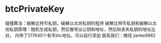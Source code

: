# btcPrivateKey
碰撞算法：破解比特币私钥，破解以太坊私钥的程序
破解比特币私钥和破解以太坊私钥原理：随机生成私钥，然后推导出公钥和地址，然后和丢失私钥的地址比对。
内带了217640个有币btc地址，可以自行添加
联系我们：微信 jianke9982
